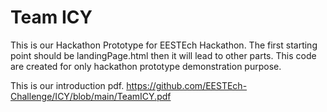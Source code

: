 # Team ICY

This is our Hackathon Prototype for EESTEch Hackathon. The first starting point should be landingPage.html then it will lead to other parts.
This code are created for only hackathon prototype demonstration purpose.

This is our introduction pdf.
https://github.com/EESTEch-Challenge/ICY/blob/main/TeamICY.pdf
